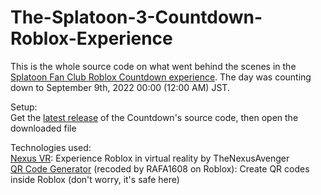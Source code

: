 # The-Splatoon-3-Countdown-Roblox-Experience
This is the whole source code on what went behind the scenes in the <a href="https://www.roblox.com/games/9450242403/-">Splatoon Fan Club Roblox Countdown experience</a>. The day was counting down to September 9th, 2022 00:00 (12:00 AM) JST.

Setup: <br />
Get the <a href="https://github.com/RoboMolluskKing/The-Splatoon-3-Countdown-Roblox-Experience/releases/download/Beginning/roblox.splatoon.3.countdown.source.rbxl">latest release</a> of the Countdown's source code, then open the downloaded file


Technologies used: <br />
<a href="https://github.com/TheNexusAvenger/Nexus-VR-Character-Model">Nexus VR</a>: Experience Roblox in virtual reality by TheNexusAvenger <br />
<a href="https://www.roblox.com/library/5633035401/-">QR Code Generator</a> (recoded by RAFA1608 on Roblox): Create QR codes inside Roblox (don't worry, it's safe here) <br />
